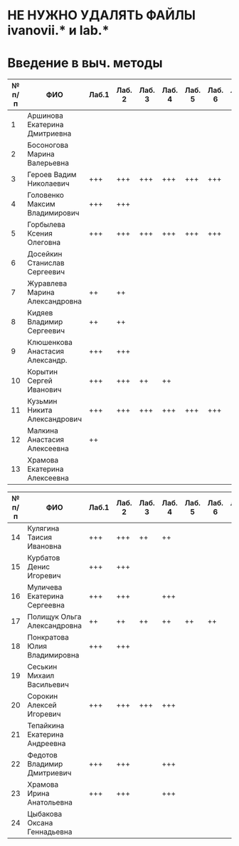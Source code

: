 # НЕ НУЖНО УДАЛЯТЬ ФАЙЛЫ ivanovii.* и lab.*

# Введение в выч. методы

| № п/п | ФИО | Лаб.1 | Лаб. 2 | Лаб. 3 | Лаб. 4 | Лаб. 5 | Лаб. 6 | Лаб. 7 | Лаб. 8 |
| --- | --- | --- | --- | --- | --- | --- | --- | --- | --- |
| 1 | Аршинова Екатерина Дмитриевна
| 2 | Босоногова Марина Валерьевна
| 3 | Героев Вадим Николаевич | +++ | +++ | +++ | +++ | +++ | +++
| 4 | Головенко Максим Владимирович | +++ | +++
| 5 | Горбылева Ксения Олеговна | +++ | +++ | +++ | +++ | +++ | +++
| 6 | Досейкин Станислав Сергеевич
| 7 | Журавлева Марина Александровна | ++ | ++
| 8 | Кидяев Владимир Сергеевич | ++ | ++
| 9 | Клюшенкова Анастасия Александр. | +++ | +++
| 10 | Корытин Сергей Иванович | +++ | +++ | ++ | ++
| 11 | Кузьмин Никита Александрович | +++ | +++ | +++ | +++ | +++ | +++
| 12 | Малкина Анастасия Алексеевна | ++
| 13 | Храмова Екатерина Алексеевна


| № п/п | ФИО | Лаб.1 | Лаб. 2 | Лаб. 3 | Лаб. 4 | Лаб. 5 | Лаб. 6 | Лаб. 7 | Лаб. 8 |
| --- | --- | --- | --- | --- | --- | --- | --- | --- | --- |
| 14 | Кулягина Таисия Ивановна | +++ | +++ | ++ | ++
| 15 | Курбатов Денис Игоревич | +++ | +++
| 16 | Муличева Екатерина Сергеевна | +++ | +++ | | +++
| 17 | Полищук Ольга Александровна | ++ | ++ | ++ | ++ | ++ | ++
| 18 | Понкратова Юлия Владимировна | +++ | +++
| 19 | Сеськин Михаил Васильевич
| 20 | Сорокин Алексей Игоревич | +++ | +++ | +++ | +++
| 21 | Тепайкина Екатерина Андреевна
| 22 | Федотов Владимир Дмитриевич | +++ | +++ | | +++
| 23 | Храмова Ирина Анатольевна | +++ | +++ | | +++
| 24 | Цыбакова Оксана Геннадьевна
